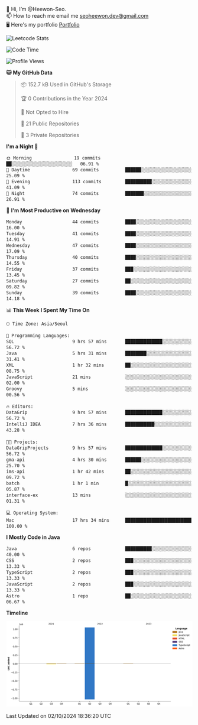 👋 Hi, I’m @Heewon-Seo.  
📫 How to reach me email me seoheewon.dev@gmail.com   
🖥 Here's my portfolio [Portfolio](https://haileynotes.notion.site/HEEWON-SEO-f98fe97412ee4a6a94fd24fe6832f84c)

![Leetcode Stats](https://leetcode.card.workers.dev/?username=Heewon-Seo)

 <!--START_SECTION:waka-->
![Code Time](http://img.shields.io/badge/Code%20Time-1%2C571%20hrs%2045%20mins-blue)

![Profile Views](http://img.shields.io/badge/Profile%20Views-0-blue)

**🐱 My GitHub Data** 

> 📦 152.7 kB Used in GitHub's Storage 
 > 
> 🏆 0 Contributions in the Year 2024
 > 
> 🚫 Not Opted to Hire
 > 
> 📜 21 Public Repositories 
 > 
> 🔑 3 Private Repositories 
 > 
**I'm a Night 🦉** 

```text
🌞 Morning                19 commits          ██░░░░░░░░░░░░░░░░░░░░░░░   06.91 % 
🌆 Daytime                69 commits          ██████░░░░░░░░░░░░░░░░░░░   25.09 % 
🌃 Evening                113 commits         ██████████░░░░░░░░░░░░░░░   41.09 % 
🌙 Night                  74 commits          ███████░░░░░░░░░░░░░░░░░░   26.91 % 
```
📅 **I'm Most Productive on Wednesday** 

```text
Monday                   44 commits          ████░░░░░░░░░░░░░░░░░░░░░   16.00 % 
Tuesday                  41 commits          ████░░░░░░░░░░░░░░░░░░░░░   14.91 % 
Wednesday                47 commits          ████░░░░░░░░░░░░░░░░░░░░░   17.09 % 
Thursday                 40 commits          ████░░░░░░░░░░░░░░░░░░░░░   14.55 % 
Friday                   37 commits          ███░░░░░░░░░░░░░░░░░░░░░░   13.45 % 
Saturday                 27 commits          ██░░░░░░░░░░░░░░░░░░░░░░░   09.82 % 
Sunday                   39 commits          ████░░░░░░░░░░░░░░░░░░░░░   14.18 % 
```


📊 **This Week I Spent My Time On** 

```text
🕑︎ Time Zone: Asia/Seoul

💬 Programming Languages: 
SQL                      9 hrs 57 mins       ██████████████░░░░░░░░░░░   56.72 % 
Java                     5 hrs 31 mins       ████████░░░░░░░░░░░░░░░░░   31.41 % 
XML                      1 hr 32 mins        ██░░░░░░░░░░░░░░░░░░░░░░░   08.75 % 
JavaScript               21 mins             ░░░░░░░░░░░░░░░░░░░░░░░░░   02.00 % 
Groovy                   5 mins              ░░░░░░░░░░░░░░░░░░░░░░░░░   00.56 % 

🔥 Editors: 
DataGrip                 9 hrs 57 mins       ██████████████░░░░░░░░░░░   56.72 % 
IntelliJ IDEA            7 hrs 36 mins       ███████████░░░░░░░░░░░░░░   43.28 % 

🐱‍💻 Projects: 
DataGripProjects         9 hrs 57 mins       ██████████████░░░░░░░░░░░   56.72 % 
gma-api                  4 hrs 30 mins       ██████░░░░░░░░░░░░░░░░░░░   25.70 % 
ims-api                  1 hr 42 mins        ██░░░░░░░░░░░░░░░░░░░░░░░   09.72 % 
batch                    1 hr 1 min          █░░░░░░░░░░░░░░░░░░░░░░░░   05.87 % 
interface-ex             13 mins             ░░░░░░░░░░░░░░░░░░░░░░░░░   01.31 % 

💻 Operating System: 
Mac                      17 hrs 34 mins      █████████████████████████   100.00 % 
```

**I Mostly Code in Java** 

```text
Java                     6 repos             ██████████░░░░░░░░░░░░░░░   40.00 % 
CSS                      2 repos             ███░░░░░░░░░░░░░░░░░░░░░░   13.33 % 
TypeScript               2 repos             ███░░░░░░░░░░░░░░░░░░░░░░   13.33 % 
JavaScript               2 repos             ███░░░░░░░░░░░░░░░░░░░░░░   13.33 % 
Astro                    1 repo              ██░░░░░░░░░░░░░░░░░░░░░░░   06.67 % 
```



**Timeline**

![Lines of Code chart](https://raw.githubusercontent.com/Heewon-Seo/Heewon-Seo/main/assets/bar_graph.png)


 Last Updated on 02/10/2024 18:36:20 UTC
<!--END_SECTION:waka-->

